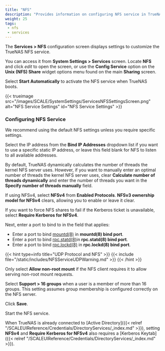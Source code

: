 ```yaml
---
title: "NFS"
description: "Provides information on configuring NFS service in TrueNAS SCALE."
weight: 25
tags:
 - nfs
 - services
---
```


The **Services > NFS** configuration screen displays settings to customize the TrueNAS NFS service.

You can access it from **System Settings > Services** screen. Locate **NFS** and click <i class="material-icons" aria-hidden="true" title="Configure">edit</i> to open the screen, or use the **Config Service** option on the **Unix (NFS) Share** widget options menu found on the main **Sharing** screen.

Select **Start Automatically** to activate the NFS service when TrueNAS boots.

{{< trueimage src="/images/SCALE/SystemSettings/ServicesNFSSettingsScreen.png" alt="NFS Service Settings" id="NFS Service Settings" >}}

### Configuring NFS Service

We recommend using the default NFS settings unless you require specific settings.

Select the IP address from the **Bind IP Addresses** dropdown list if you want to use a specific static IP address, or leave this field blank for NFS to listen to all available addresses.

By default, TrueNAS dynamically calculates the number of threads the kernel NFS server uses. However, if you want to manually enter an optimal number of threads the kernel NFS server uses, clear **Calculate number of threads dynamically** and enter the number of threads you want in the **Specify number of threads manually** field. 

If using NFSv4, select **NFSv4** from **Enabled Protocols**. **NFSv3 ownership model for NFSv4** clears, allowing you to enable or leave it clear.

If you want to force NFS shares to fail if the Kerberos ticket is unavailable, select **Require Kerberos for NFSv4**.

Next, enter a port to bind to in the field that applies:

* Enter a port to bind [mountd(8)](https://man7.org/linux/man-pages/man8/mountd.8.html) in **mountd(8) bind port**. 
* Enter a port to bind [rpc.statd(8)](https://man7.org/linux/man-pages/man8/statd.8.html)in **rpc.statd(8) bind port**.
* Enter a port to bind [rpc.lockd(8)](https://linux.die.net/man/8/rpc.lockd) in **rpc.lockd(8) bind port**.

{{< hint type=info title="UDP Protocol and NFS" >}}
{{< include file="/static/includes/NFSServiceUDPWarning.md" >}}
{{< /hint >}}

Only select **Allow non-root mount** if the NFS client requires it to allow serving non-root mount requests.

Select **Support > 16 groups** when a user is a member of more than 16 groups. This setting assumes group membership is configured correctly on the NFS server.

Click **Save**.

Start the NFS service.

When TrueNAS is already connected to [Active Directory]({{< relref "/SCALEUIReference/Credentials/DirectoryServices/_index.md" >}}), setting **NFSv4** and **Require Kerberos for NFSv4** also requires a [Kerberos Keytab]({{< relref "/SCALEUIReference/Credentials/DirectoryServices/_index.md" >}}). 